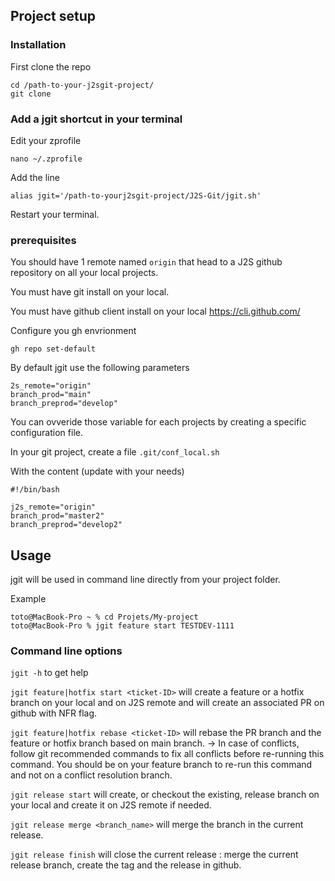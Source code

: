 ## Project setup

### Installation
First clone the repo
```
cd /path-to-your-j2sgit-project/
git clone 
```

### Add a jgit shortcut in your terminal
Edit your zprofile
```
nano ~/.zprofile
```

Add the line
```
alias jgit='/path-to-yourj2sgit-project/J2S-Git/jgit.sh'
```

Restart your terminal.

### prerequisites
You should have 1 remote named `origin` that head to a J2S github repository on all your local projects.

You must have git install on your local.

You must have github client install on your local https://cli.github.com/

Configure you gh envrionment

```
gh repo set-default
```

By default jgit use the following parameters
```
2s_remote="origin"
branch_prod="main"
branch_preprod="develop"
```

You can ovveride those variable for each projects by creating a specific configuration file.

In your git project, create a file `.git/conf_local.sh`

With the content (update with your needs)
```
#!/bin/bash

j2s_remote="origin"
branch_prod="master2"
branch_preprod="develop2"
```

## Usage
jgit will be used in command line directly from your project folder.

Example
```
toto@MacBook-Pro ~ % cd Projets/My-project 
toto@MacBook-Pro % jgit feature start TESTDEV-1111
```

### Command line options
`jgit -h` to get help

`jgit feature|hotfix start <ticket-ID>` will create a feature or a hotfix branch on your local and on J2S remote and will create an associated PR on github with NFR flag.

`jgit feature|hotfix rebase <ticket-ID>` will rebase the PR branch and the feature or hotfix branch based on main branch.
    -> In case of conflicts, follow git recommended commands to fix all conflicts before re-running this command. You should be on your feature branch to re-run this command and not on a conflict resolution branch. 

`jgit release start` will create, or checkout the existing, release branch on your local and create it on J2S remote if needed.

`jgit release merge <branch_name>` will merge the branch in the current release.

`jgit release finish` will close the current release : merge the current release branch, create the tag and the release in github.



